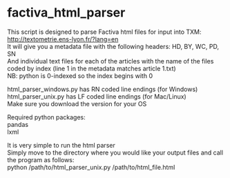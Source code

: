 # factiva_html_parser

This script is designed to parse Factiva html files for input into TXM: http://textometrie.ens-lyon.fr/?lang=en \
It will give you a metadata file with the following headers: HD, BY, WC, PD, SN \
And individual text files for each of the articles with the name of the files coded by index (line 1 in the metadata matches article 1.txt) \
NB: python is 0-indexed so the index begins with 0

html_parser_windows.py has RN coded line endings (for Windows)\
html_parser_unix.py has LF coded line endings (for Mac/Linux)\
Make sure you download the version for your OS

Required python packages: \
pandas \
lxml

It is very simple to run the html parser \
Simply move to the directory where you would like your output files and call the program as follows: \
python /path/to/html_parser_unix.py /path/to/html_file.html
